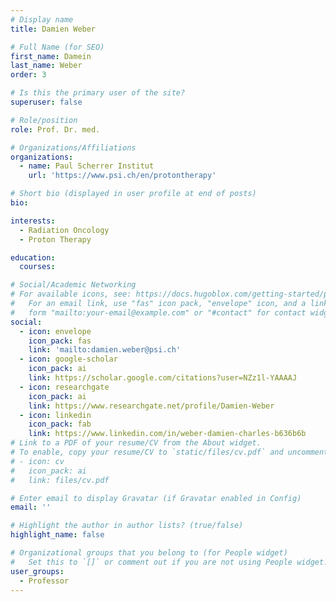 ```yaml
---
# Display name
title: Damien Weber

# Full Name (for SEO)
first_name: Damein
last_name: Weber
order: 3

# Is this the primary user of the site?
superuser: false

# Role/position
role: Prof. Dr. med.

# Organizations/Affiliations
organizations:
  - name: Paul Scherrer Institut
    url: 'https://www.psi.ch/en/protontherapy'

# Short bio (displayed in user profile at end of posts)
bio: 

interests:
  - Radiation Oncology
  - Proton Therapy

education:
  courses:

# Social/Academic Networking
# For available icons, see: https://docs.hugoblox.com/getting-started/page-builder/#icons
#   For an email link, use "fas" icon pack, "envelope" icon, and a link in the
#   form "mailto:your-email@example.com" or "#contact" for contact widget.
social:
  - icon: envelope
    icon_pack: fas
    link: 'mailto:damien.weber@psi.ch'
  - icon: google-scholar
    icon_pack: ai
    link: https://scholar.google.com/citations?user=NZz1l-YAAAAJ
  - icon: researchgate
    icon_pack: ai
    link: https://www.researchgate.net/profile/Damien-Weber
  - icon: linkedin
    icon_pack: fab
    link: https://www.linkedin.com/in/weber-damien-charles-b636b6b
# Link to a PDF of your resume/CV from the About widget.
# To enable, copy your resume/CV to `static/files/cv.pdf` and uncomment the lines below.
# - icon: cv
#   icon_pack: ai
#   link: files/cv.pdf

# Enter email to display Gravatar (if Gravatar enabled in Config)
email: ''

# Highlight the author in author lists? (true/false)
highlight_name: false

# Organizational groups that you belong to (for People widget)
#   Set this to `[]` or comment out if you are not using People widget.
user_groups:
  - Professor
---
```

